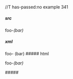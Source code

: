 //T has-passed:no
example 341
##### src
foo-_(bar)_
##### xml
<?xml version="1.0" encoding="UTF-8"?>
<!DOCTYPE document SYSTEM "CommonMark.dtd">
<document xmlns="http://commonmark.org/xml/1.0">
  <paragraph>
    <text>foo-</text>
    <emph>
      <text>(bar)</text>
    </emph>
  </paragraph>
</document>
##### html
<p>foo-<em>(bar)</em></p>
#####
